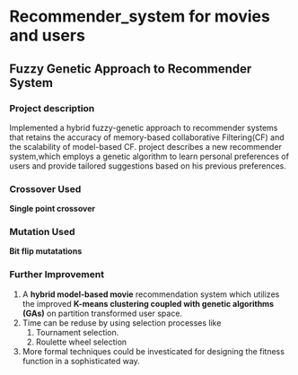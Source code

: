 # Recommender_system for movies and users

## Fuzzy Genetic Approach to Recommender System

### Project description
Implemented a hybrid fuzzy-genetic approach to recommender systems that retains the accuracy of memory-based collaborative Filtering(CF) and the scalability of model-based CF. project describes a new recommender system,which employs a genetic algorithm to learn personal preferences of users and provide tailored suggestions based on his previous preferences. 

### Crossover Used
**Single point crossover**

### Mutation Used
**Bit flip mutatations**

### Further Improvement
1. A **hybrid model-based movie** recommendation system which utilizes the improved **K-means clustering coupled with genetic algorithms (GAs)** on partition transformed user space.
2. Time can be reduse by using selection processes like 
   1. Tournament selection.
   2. Roulette wheel selection
3. More formal techniques could be investicated for designing the fitness function in a sophisticated way.

